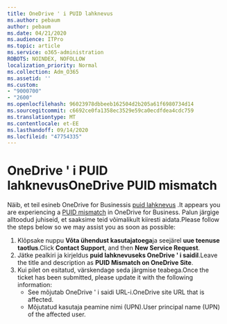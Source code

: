 ```yaml
---
title: OneDrive ' i PUID lahknevus
ms.author: pebaum
author: pebaum
ms.date: 04/21/2020
ms.audience: ITPro
ms.topic: article
ms.service: o365-administration
ROBOTS: NOINDEX, NOFOLLOW
localization_priority: Normal
ms.collection: Adm_O365
ms.assetid: ''
ms.custom:
- "9000700"
- "2600"
ms.openlocfilehash: 96023978dbbeeb162504d2b205a61f6980734d14
ms.sourcegitcommit: c6692ce0fa1358ec3529e59ca0ecdfdea4cdc759
ms.translationtype: MT
ms.contentlocale: et-EE
ms.lasthandoff: 09/14/2020
ms.locfileid: "47754335"
---
```

# <a name="onedrive-puid-mismatch"></a><span data-ttu-id="0a8e6-102">OneDrive ' i PUID lahknevus</span><span class="sxs-lookup"><span data-stu-id="0a8e6-102">OneDrive PUID mismatch</span></span>
<span data-ttu-id="0a8e6-103">Näib, et teil esineb OneDrive for Businessis [puid lahknevus](https://docs.microsoft.com/sharepoint/support/administration/access-denied-or-need-permission-error-sharepoint-online-or-onedrive-for-business#when-accessing-a-onedrive-site) .</span><span class="sxs-lookup"><span data-stu-id="0a8e6-103">It appears you are experiencing a [PUID mismatch](https://docs.microsoft.com/sharepoint/support/administration/access-denied-or-need-permission-error-sharepoint-online-or-onedrive-for-business#when-accessing-a-onedrive-site) in OneDrive for Business.</span></span> <span data-ttu-id="0a8e6-104">Palun järgige alltoodud juhiseid, et saaksime teid võimalikult kiiresti aidata.</span><span class="sxs-lookup"><span data-stu-id="0a8e6-104">Please follow the steps below so we may assist you as soon as possible:</span></span>

1. <span data-ttu-id="0a8e6-105">Klõpsake nuppu **Võta ühendust kasutajatoega**ja seejärel **uue teenuse taotlus**.</span><span class="sxs-lookup"><span data-stu-id="0a8e6-105">Click **Contact Support**, and then **New Service Request**.</span></span>
2. <span data-ttu-id="0a8e6-106">Jätke pealkiri ja kirjeldus **puid lahknevuseks OneDrive ' i saidil**.</span><span class="sxs-lookup"><span data-stu-id="0a8e6-106">Leave the title and description as **PUID Mismatch on OneDrive Site**.</span></span>
3. <span data-ttu-id="0a8e6-107">Kui pilet on esitatud, värskendage seda järgmise teabega.</span><span class="sxs-lookup"><span data-stu-id="0a8e6-107">Once the ticket has been submitted, please update it with the following information:</span></span>
    - <span data-ttu-id="0a8e6-108">See mõjutab OneDrive ' i saidi URL-i.</span><span class="sxs-lookup"><span data-stu-id="0a8e6-108">OneDrive site URL that is affected.</span></span>
    - <span data-ttu-id="0a8e6-109">Mõjutatud kasutaja peamine nimi (UPN).</span><span class="sxs-lookup"><span data-stu-id="0a8e6-109">User principal name (UPN) of the affected user.</span></span>



